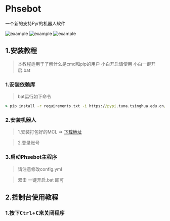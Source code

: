 # Phsebot
一个新的支持Pyr的机器人软件


![example](https://img.shields.io/badge/Python-3.7.9-blue.svg) 
![example](https://img.shields.io/github/downloads/HuoHuas001/Phsebot/total)
![example](https://img.shields.io/badge/Version-dev_0.0.1-green.svg) 

## 1.安装教程  
> 本教程适用于了解什么是cmd和pip的用户
> 小白开启请使用 小白一键开启.bat

### 1.安装依赖库
>bat运行如下命令
```bat
> pip install -r requirements.txt -i https://pypi.tuna.tsinghua.edu.cn/simple
```

### 2.安装机器人
> 1.安装打包好的MCL => [下载地址](https://huohuas001.lanzoui.com/i50xYt6za2h)<br>

> 2.登录账号

### 3.启动Phsebot主程序
> 请注意修改config.yml<br>

> 双击 一键开启.bat 即可

## 2.控制台使用教程
### 1.按下<kbd>Ctrl</kbd>+<kbd>C</kbd>来关闭程序


